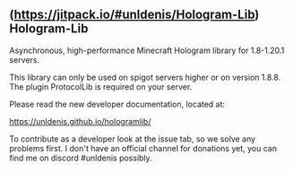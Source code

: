 (https://jitpack.io/#unldenis/Hologram-Lib)
Hologram-Lib
-----------------------------------------------------------
Asynchronous, high-performance Minecraft Hologram library
for 1.8-1.20.1 servers.

This library can only be used on spigot servers higher or
on version 1.8.8. The plugin ProtocolLib is required on
your server.

Please read the new developer documentation, located at:

  https://unldenis.github.io/hologramlib/


To contribute as a developer look at the issue tab, so we
solve any problems first. I don't have an official channel for
donations yet, you can find me on discord #unldenis possibly.

